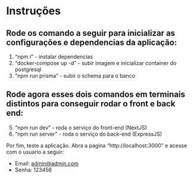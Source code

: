 # Instruções

## Rode os comando a seguir para inicializar as configurações e dependencias da aplicação:

1. “npm i” - instalar dependencias
2. “docker-compose up -d” - subir imagem e inicializar container do postgresql
3. “npm run prisma” - subir o schema para o banco

## Rode agora esses dois comandos em terminais distintos para conseguir rodar o front e back end:

5. “npm run dev” - roda o serviço do front-end (NextJS)
6. “npm run server” - roda o serviço do back-end (ExpressJS)

Por fim, teste a aplicação. Abra a pagina “http://localhost:3000” e acesse com o usuario a seguir:
- Email: admin@admin.com
- Senha: 123456


